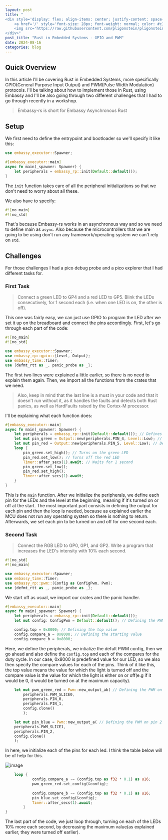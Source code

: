 ```yaml
---
layout: post
title: "
<div style='display: flex; align-items: center; justify-content: space-between;'>
    <a href='/' style='font-size: 28px; font-weight: normal; color: #c1c1c1; text-decoration: none; margin-top: -50px;'>Home</a>
    <img src='https://raw.githubusercontent.com/pligonstein/pligonstein.github.io/main/images/logo.gif' alt='Logo' style='height: 48px; width: 48px; border-radius: 50%; object-fit: cover; margin-top: -50px;'>
</div>"
post_title: "Rust in Embedded Systems - GPIO and PWM"
date: 2024-08-16
categories: blog
---
```


## Quick Overview

In this article I'll be covering Rust in Embedded Systems, more specifically GPIO(General Purpose Input Output) and PWM(Pulse Width Modulation) protocols. I'll be talking about how to implement those in Rust, using Embassy and I'll be also going through two different challenges that I had to go through recently in a workshop.

> Embassy-rs is short for Embassy Asynchronous Rust

## Setup

We first need to define the entrypoint and bootloader so we'll specify it like this:

```rust
use embassy_executor::Spawner;

#[embassy_executor::main]
async fn main(_spawner: Spawner) {
    let peripherals = embassy_rp::init(Default::default());
}
```

The `init` function takes care of all the peripheral initializations so that we don't need to worry about all these.

We also have to specify:

```rust
#![no_main]
#![no_std]
```

That's because Embassy-rs works in an asynchronous way and so we need to define main as `async`. Also because the microcontrollers that we are going to be using don't run any framework/operating system we can't rely on `std`.

## Challenges

For those challenges I had a pico debug probe and a pico explorer that I had different tasks for.

### **First Task**

> Connect a green LED to GP4 and a red LED to GP5. Blink the LEDs consecutively, for 1 second each (i.e. when one LED is on, the other is off).

This one was fairly easy, we can just use GPIO to program the LED after we set it up on the breadboard and connect the pins accordingly. First, let's go through each part of the code:

```rust
#![no_main]
#![no_std]

use embassy_executor::Spawner;
use embassy_rp::gpio::{Level, Output};
use embassy_time::Timer;
use {defmt_rtt as _, panic_probe as _};
```

The first two lines were explained a little earlier, so there is no need to explain them again. Then, we import all the functions from the crates that we need. 

> Also, keep in mind that the last line is a must in your code and that it doesn't run without it, as it handles the faults and detects both Rust panics, as well as HardFaults raised by the Cortex-M processor.

I'll be explaining what each function does:

```rust
#[embassy_executor::main]
async fn main(_spawner: Spawner) {
    let peripherals = embassy_rp::init(Default::default()); // Defines the peripherals
    let mut pin_green = Output::new(peripherals.PIN_4, Level::Low); // Defines the green LED and sets it to low
    let mut pin_red = Output::new(peripherals.PIN_5, Level::Low); // Defines the red LED and sets it to low
    loop {
        pin_green.set_high(); // Turns on the green LED
        pin_red.set_low(); // Turns off the red LED
        Timer::after_secs(1).await; // Waits for 1 second
        pin_green.set_low();
        pin_red.set_high(); 
        Timer::after_secs(1).await;
    }
}
```

This is the `main` function. After we initialize the peripherals, we define each pin for the LEDs and the level at the beginning, meaning if it's turned on or off at the start. The most important part consists in defining the output for each pin and then the loop is needed, because as explained earlier the MCU does not run any operating system so there is nothing to return. Afterwards, we set each pin to be turned on and off for one second each.

### **Second Task**

> Connect the RGB LED to GP0, GP1, and GP2. Write a program that increases the LED's intensity with 10% each second.

```rust
#![no_std]
#![no_main]

use embassy_executor::Spawner;
use embassy_time::Timer;
use embassy_rp::pwm::{Config as ConfigPwm, Pwm};
use {defmt_rtt as _, panic_probe as _};
```

We start off as usual, we import our crates and the panic handler.

```rust
#[embassy_executor::main]
async fn main(_spawner: Spawner) {
    let peripherals = embassy_rp::init(Default::default());
    let mut config: ConfigPwm = Default::default(); // Defining the PWM configuration

    config.top = 0x8000; // Defining the top value
    config.compare_a = 0x8000; // Defining the starting value
    config.compare_b = 0x8000;
```

Here, we define the peripherals, we intialize the defult PWM config, then we go ahead and also define the ```config.top``` and each of the compares for the duty cycle. In our case, 0x8000 is predefined value for our LED, so we also then specify the compare values for each of the pins. Think of it like this, the top value means the value for which the light is turned off and the compare value is the value for which the light is either on or off(e.g if it would be 0, it would be turned on at the maximum capacity).

```rust
    let mut pwm_green_red = Pwm::new_output_ab( // Defining the PWM on pin 0 and 1
        peripherals.PWM_SLICE0,
        peripherals.PIN_0,
        peripherals.PIN_1,
        config.clone()
        );

    let mut pin_blue = Pwm::new_output_a( // Defining the PWM on pin 2
    peripherals.PWM_SLICE1,
    peripherals.PIN_2,
    config.clone()
    );
```

In here, we initialize each of the pins for each led. I think the table below will be of help for this.

![image](https://github.com/user-attachments/assets/212b6aa8-743c-451f-8367-b8b8cd385594)

```rust
    loop {
            config.compare_a -= (config.top as f32 * 0.1) as u16; 
            pwm_green_red.set_config(&config);
            
            config.compare_b -= (config.top as f32 * 0.1) as u16;
            pin_blue.set_config(&config);
            Timer::after_secs(1).await;
        }
}
```

The last part of the code, we just loop through, turning on each of the LEDs 10% more each second, by decreasing the maximum value(as explained earlier, they were turned off earlier).

